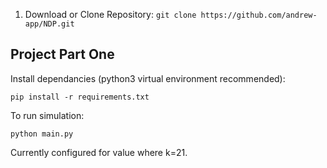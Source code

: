 1. Download or Clone Repository:
    `git clone https://github.com/andrew-app/NDP.git`

## Project Part One

Install dependancies (python3 virtual environment recommended):

    pip install -r requirements.txt


To run simulation:

    python main.py

Currently configured for value where k=21.

